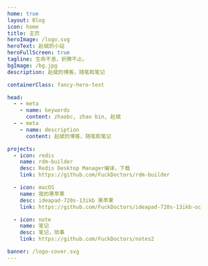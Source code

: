 ```yaml
---
home: true
layout: Blog
icon: home
title: 主页
heroImage: /logo.svg
heroText: 赵斌的小站
heroFullScreen: true
tagline: 生命不息，折腾不止。
bgImage: /bg.jpg
description: 赵斌的博客，随笔和笔记

containerClass: fancy-hero-text

head:
  - - meta
    - name: keywords
      content: zhaobc, zhao bin, 赵斌
  - - meta
    - name: description
      content: 赵斌的博客，随笔和笔记

projects:
  - icon: redis
    name: rdm-builder
    desc: Redis Desktop Manager编译，下载
    link: https://github.com/FuckDoctors/rdm-builder

  - icon: macOS
    name: 我的黑苹果
    desc: ideapad-720s-13ikb 黑苹果
    link: https://github.com/FuckDoctors/ideapad-720s-13ikb-oc

  - icon: note
    name: 笔记
    desc: 笔记，琐事
    link: https://github.com/FuckDoctors/notes2

banner: /logo-cover.svg
---
```

